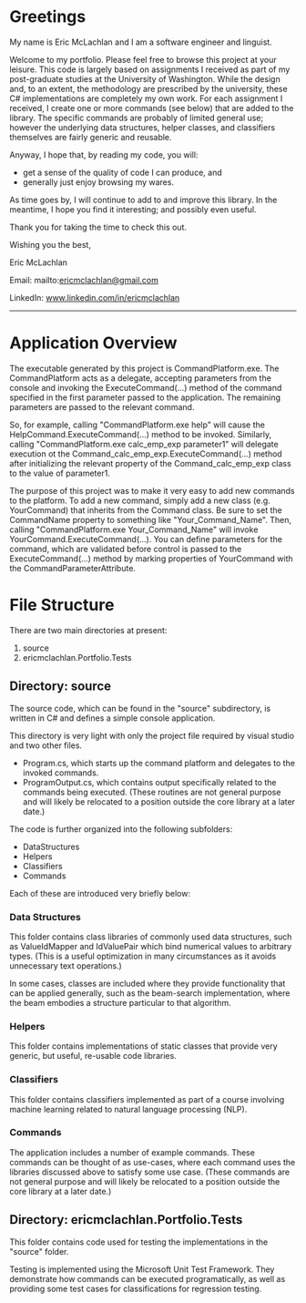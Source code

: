# Greetings

My name is Eric McLachlan and I am a software engineer and linguist.

Welcome to my portfolio. Please feel free to browse this project at your leisure. This code is largely based on assignments I received as part of my post-graduate studies at the University of Washington. While the design and, to an extent, the methodology are prescribed by the university, these C# implementations are completely my own work. For each assignment I received, I create one or more commands (see below) that are added to the library. The specific commands are probably of limited general use; however the underlying data structures, helper classes, and classifiers themselves are fairly generic and reusable.

Anyway, I hope that, by reading my code, you will:
- get a sense of the quality of code I can produce, and
- generally just enjoy browsing my wares.

As time goes by, I will continue to add to and improve this library. In the meantime, I hope you find it interesting; and possibly even useful.

Thank you for taking the time to check this out.

Wishing you the best,

Eric McLachlan

Email: mailto:ericmclachlan@gmail.com

LinkedIn: www.linkedin.com/in/ericmclachlan

---

# Application Overview

The executable generated by this project is CommandPlatform.exe. The CommandPlatform acts as a delegate, accepting parameters from the console and invoking the ExecuteCommand(...) method of the command specified in the first parameter passed to the application. The remaining parameters are passed to the relevant command.

So, for example, calling "CommandPlatform.exe help" will cause the HelpCommand.ExecuteCommand(...) method to be invoked. Similarly, calling "CommandPlatform.exe calc_emp_exp parameter1" will delegate execution ot the Command_calc_emp_exp.ExecuteCommand(...) method after initializing the relevant property of the Command_calc_emp_exp class to the value of parameter1.

The purpose of this project was to make it very easy to add new commands to the platform. To add a new command, simply add a new class (e.g. YourCommand) that inherits from the Command class. Be sure to set the CommandName property to something like "Your_Command_Name". Then, calling "CommandPlatform.exe Your_Command_Name" will invoke YourCommand.ExecuteCommand(...). You can define parameters for the command, which are validated before control is passed to the ExecuteCommand(...) method by marking properties of YourCommand with the CommandParameterAttribute.


# File Structure

There are two main directories at present:
1. source
2. ericmclachlan.Portfolio.Tests 


## Directory: source 

The source code, which can be found in the "source" subdirectory, is written in C# and defines a simple console application.

This directory is very light with only the project file required by visual studio and two other files.
- Program.cs, which starts up the command platform and delegates to the invoked commands.
- ProgramOutput.cs, which contains output specifically related to the commands being executed. (These routines are not general purpose and will likely be relocated to a position outside the core library at a later date.)

The code is further organized into the following subfolders:
- DataStructures
- Helpers
- Classifiers
- Commands

Each of these are introduced very briefly below:

### Data Structures

This folder contains class libraries of commonly used data structures, such as ValueIdMapper and IdValuePair which bind numerical values to arbitrary types. (This is a useful optimization in many circumstances as it avoids unnecessary text operations.)

In some cases, classes are included where they provide functionality that can be applied generally, such as the beam-search implementation, where the beam embodies a structure particular to that algorithm.

### Helpers

This folder contains implementations of static classes that provide very generic, but useful, re-usable code libraries. 

### Classifiers

This folder contains classifiers implemented as part of a course involving machine learning related to natural language processing (NLP).

### Commands

The application includes a number of example commands. These commands can be thought of as use-cases, where each command uses the libraries discussed above to satisfy some use case. (These commands are not general purpose and will likely be relocated to a position outside the core library at a later date.)


## Directory: ericmclachlan.Portfolio.Tests 

This folder contains code used for testing the implementations in the "source" folder.

Testing is implemented using the Microsoft Unit Test Framework. They demonstrate how commands can be executed programatically, as well as providing some test cases for classifications for regression testing.